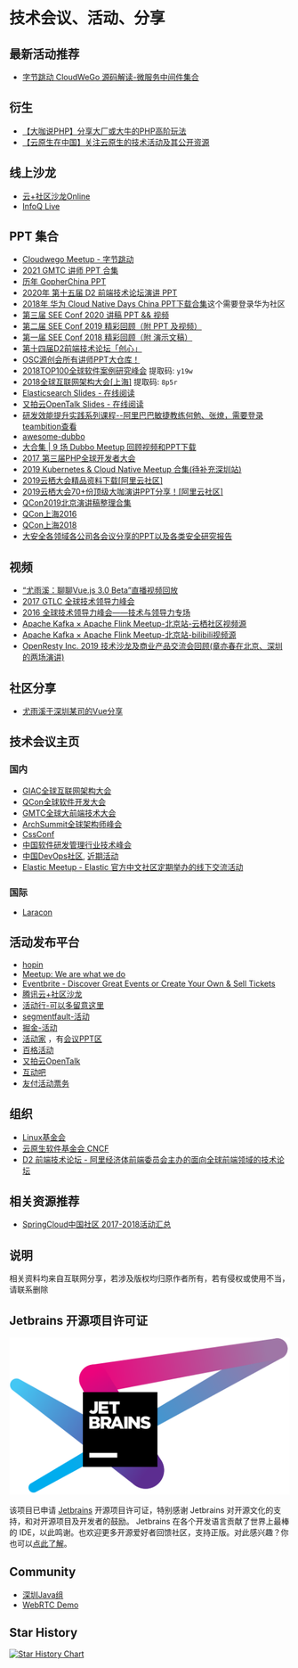 # 技术会议、活动、分享

## 最新活动推荐
- [字节跳动 CloudWeGo 源码解读-微服务中间件集合](https://github.com/baiyutang/cloudwego-read)


## 衍生
* [【大咖说PHP】分享大厂或大牛的PHP高阶玩法](https://github.com/baiyutang/awesome-php-meetup)
* [【云原生在中国】关注云原生的技术活动及其公开资源](https://github.com/baiyutang/awesome-cloud-native-events)

## 线上沙龙
* [云+社区沙龙Online](https://cloud.tencent.com/developer/salon)
* [InfoQ Live](https://live.infoq.cn/)

## PPT 集合
* [Cloudwego Meetup - 字节跳动](https://github.com/cloudwego/community/tree/main/meetup)
* [2021 GMTC 讲师 PPT 合集](https://www.yuque.com/zaotalk/nt/gcdkag)
* [历年 GopherChina PPT](https://github.com/gopherchina/conference)
* [2020年 第十五届 D2 前端技术论坛演讲 PPT](https://github.com/d2forum/15th)
* [2018年 华为 Cloud Native Days China PPT下载合集](https://bbs.huaweicloud.com/forum/thread-10665-1-1.html)这个需要登录华为社区
* [第三届 SEE Conf 2020 讲稿 PPT && 视频](https://www.yuque.com/seeconf/2020/slide)
* [第二届 SEE Conf 2019 精彩回顾（附 PPT 及视频）](https://www.yuque.com/seeconf/content/kbnzac)
* [第一届 SEE Conf 2018 精彩回顾（附 演示文稿）](https://www.yuque.com/seeconf/content/highlights)
* [第十四届D2前端技术论坛「创心」](https://github.com/d2forum/14th)
* [OSC源创会所有讲师PPT大仓库！](https://gitee.com/OSCYuanChuangHui/2018_lecturer_ppt)
* [2018TOP100全球软件案例研究峰会]( https://pan.baidu.com/s/1OyT4ahErtslMhgiv3yYtig) 提取码: <code>y19w</code>
* [2018全球互联网架构大会[上海]](https://pan.baidu.com/s/1WVrWqS0MTvoD9sAW6iOlnQ) 提取码: <code>8p5r</code>
* [Elasticsearch Slides - 在线阅读](https://elasticsearch.cn/slides/)
* [又拍云OpenTalk Slides - 在线阅读](https://opentalk.upyun.com/)
* [研发效能提升实践系列课程--阿里巴巴敏捷教练何勉、张燎，需要登录teambition查看](https://www.teambition.com/project/5cec95108eb42a001972fc3b/tasks/scrum/5cec951137be42001ae38f7a)
* [awesome-dubbo](https://github.com/dubbo/awesome-dubbo)
* [大合集 | 9 场 Dubbo Meetup 回顾视频和PPT下载](http://1t.click/xmd)
* [2017 第三届PHP全球开发者大会](https://github.com/devlinkcn/ppts_for_php2017)
* [2019 Kubernetes & Cloud Native Meetup 合集(待补充深圳站)](https://mp.weixin.qq.com/s/KDQKPf6E-8Usj7jXsSXynQ)
* [2019云栖大会精品资料下载[阿里云社区]](https://developer.aliyun.com/article/719452?groupCode=tech_library)
* [2019云栖大会70+份顶级大咖演讲PPT分享！[阿里云社区]](https://yq.aliyun.com/articles/720347)
* [QCon2019北京演讲稿整理合集](https://github.com/QConChina/QConBeijing2019)
* [QCon上海2016](https://github.com/QConChina/QConShanghai2016)
* [QCon上海2018](https://github.com/QConChina/QConShanghai2018)
* [大安全各领域各公司各会议分享的PPT以及各类安全研究报告](https://github.com/FeeiCN/Security-PPT)
## 视频
* [“尤雨溪：聊聊Vue.js 3.0 Beta”直播视频回放](https://juejin.im/e/vue-3)
* [2017 GTLC 全球技术领导力峰会](https://daxue.qq.com/content/content/id/3384)
* [2016 全球技术领导力峰会——技术与领导力专场](https://daxue.qq.com/content/content/id/2732)
* [Apache Kafka × Apache Flink Meetup-北京站-云栖社区视频源](https://yq.aliyun.com/live/981)
* [Apache Kafka × Apache Flink Meetup-北京站-bilibili视频源](https://space.bilibili.com/33807709)
* [OpenResty Inc. 2019 技术沙龙及商业产品交流会回顾(章亦春在北京、深圳的两场演讲)](https://blog.openresty.com.cn/cn/2019-openresty-inc-con-review/)

## 社区分享
* [尤雨溪于深圳某司的Vue分享](https://juejin.im/post/5cf7699751882574805994c5)

## 技术会议主页
### 国内
* [GIAC全球互联网架构大会](http://www.thegiac.com/index.php)
* [QCon全球软件开发大会](https://2019.qconbeijing.com/)
* [GMTC全球大前端技术大会](https://gmtc2019.geekbang.org/)
* [ArchSummit全球架构师峰会](https://sz2019.archsummit.com/)
* [CssConf](http://cssconf.org/)
* [中国软件研发管理行业技术峰会](http://www.csdisummit.com/)
* [中国DevOps社区](https://DevOpsChina.org),  [近期活动](https://www.hdb.com/u/bqaf3u.html)
* [Elastic Meetup - Elastic 官方中文社区定期举办的线下交流活动](https://meetup.elasticsearch.cn/event/index.html)
### 国际
* [Laracon](https://laracon.net/)

## 活动发布平台
* [hopin](https://hopin.com/explore)
* [Meetup: We are what we do](https://www.meetup.com/)
* [Eventbrite - Discover Great Events or Create Your Own & Sell Tickets](https://www.eventbrite.com/)
* [腾讯云+社区沙龙](https://cloud.tencent.com/developer/salon)
* [活动行-可以多留意这里](http://www.huodongxing.com/)
* [segmentfault-活动](https://segmentfault.com/events)
* [掘金-活动](https://juejin.im/events/all)
* [活动家](https://www.huodongjia.com/) ，有[会议PPT区](https://doc.huodongjia.com/)
* [百格活动](https://www.bagevent.com/)
* [又拍云OpenTalk](https://opentalk.upyun.com/)
* [互动吧](https://www.hdb.com/)
* [友付活动票务](https://yoopay.cn/collect/search/event)
## 组织
* [Linux基金会](https://linuxfoundation.cn/)
* [云原生软件基金会 CNCF ](https://www.cncf.io/)
* [D2 前端技术论坛 - 阿里经济体前端委员会主办的面向全球前端领域的技术论坛 ](https://github.com/d2forum)

## 相关资源推荐
* [SpringCloud中国社区 2017-2018活动汇总](https://github.com/SpringCloud/spring-cloud-document)

## 说明
相关资料均来自互联网分享，若涉及版权均归原作者所有，若有侵权或使用不当，请联系删除

## Jetbrains 开源项目许可证
![Jetbrains](jetbrains-variant-4.svg)

该项目已申请 [Jetbrains](https://www.jetbrains.com/?from=meetup) 开源项目许可证，特别感谢 Jetbrains 对开源文化的支持，和对开源项目及开发者的鼓励。
Jetbrains 在各个开发语言贡献了世界上最棒的 IDE，以此鸣谢。也欢迎更多开源爱好者回馈社区，支持正版。对此感兴趣？你也可以[点此了解](https://www.jetbrains.com/zh-cn/community/opensource/#support)。


## Community
* [深圳Java组](http://szjug.github.io/)
* [WebRTC Demo](https://github.com/marcplouhinec/webrtcdemo/)


## Star History

[![Star History Chart](https://api.star-history.com/svg?repos=baiyutang/meetup&type=Date)](https://star-history.com/#baiyutang/meetup&Date)

